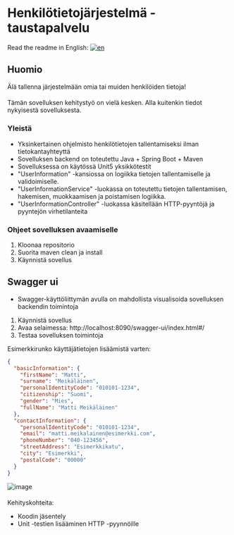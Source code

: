 # Henkilötietojärjestelmä - taustapalvelu

Read the readme in English: [![en](https://img.shields.io/badge/lang-en-red.svg)](https://github.com/LottaViljamaa/user-information-collection-rest/blob/main/README.eng.md)

## Huomio
Älä tallenna järjestelmään omia tai muiden henkilöiden tietoja!
#### 
Tämän sovelluksen kehitystyö on vielä kesken. Alla kuitenkin tiedot nykyisestä sovelluksesta.

### Yleistä
- Yksinkertainen ohjelmisto henkilötietojen tallentamiseksi ilman tietokantayhteyttä
- Sovelluksen backend on toteutettu Java + Spring Boot + Maven
- Sovelluksessa on käytössä Unit5 yksikkötestit
- "UserInformation" -kansiossa on logiikka tietojen tallentamiselle ja validoimiselle.
- "UserInformationService" -luokassa on toteutettu tietojen tallentamisen, hakemisen, muokkaamisen ja poistamisen logiikka.
- "UserInformationController" -luokassa käsitellään HTTP-pyyntöjä ja pyyntejön virhetilanteita

### Ohjeet sovelluksen avaamiselle
1. Kloonaa repositorio
2. Suorita maven clean ja install
3. Käynnistä sovellus

## Swagger ui
- Swagger-käyttöliittymän avulla on mahdollista visualisoida sovelluksen backendin toimintoja

1. Käynnistä sovellus
2. Avaa selaimessa: http://localhost:8090/swagger-ui/index.html#/
3. Testaa sovelluksen toimintoja

Esimerkkirunko käyttäjätietojen lisäämistä varten: 

```JSON
{
  "basicInformation": {
    "firstName": "Matti",
    "surname": "Meikäläinen",
    "personalIdentityCode": "010101-1234",
    "citizenship": "Suomi",
    "gender": "Mies",
    "fullName": "Matti Meikäläinen"
  },
  "contactInformation": {
    "personalIdentityCode": "010101-1234",
    "email": "matti.meikalainen@esimerkki.com",
    "phoneNumber": "040-123456",
    "streetAddress": "Esimerkkikatu",
    "city": "Esimerkki",
    "postalCode": "00000"
  }
}
```
![image](https://github.com/user-attachments/assets/1f4ca9d2-9f97-4c27-bc3e-c9d8fa7ad0a5)

####
Kehityskohteita: 
- Koodin jäsentely
- Unit -testien lisääminen HTTP -pyynnöille


